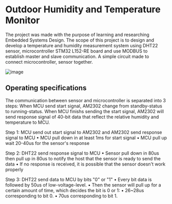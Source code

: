 # Outdoor Humidity and Temperature Monitor

The project was made with the purpose of learning and researching Embedded Systems Design. The scope of this project is to design and develop a temperature and humidity measurement system using DHT22 sensor, microcontroller STM32 L152-RE board and use MODBUS to establish master and slave communication. A simple circuit made to connect microcontroller, sensor together.

![image](https://github.com/NgocDo-2002/Humidity-and-Temperature-Monitor/assets/84715183/2fa01247-abcd-4627-bc99-6fcb32d8843a)

## Operating specifications

The communication between sensor and microcontroller is separated into 3 steps: When MCU send start signal, AM2302 change from standby-status to running-status. When MCU finishs sending the start signal, AM2302 will send response signal of 40-bit data that reflect the relative humidity and temperature to MCU.

Step 1: MCU send out start signal to AM2302 and AM2302 send response signal to MCU
• MCU pull down in at least 1ms for start signal
• MCU pull up wait 20-40us for the sensor's response

Step 2: DHT22 send response signal to MCU
• Sensor pull down in 80us then pull up in 80us to notify the host that the sensor is ready to send the data
• If no response is received, it is possible that the sensor doesn't work properly

Step 3: DHT22 send data to MCU by bits "0" or "1"
• Every bit data is followed by 50us of low-voltage-level.
• Then the sensor will pull up for a certain amount of time, which decides the bit is 0 or 1:
• 26~28us corresponding to bit 0.
• 70us corresponding to bit 1.
